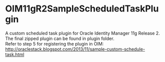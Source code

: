 OIM11gR2SampleScheduledTaskPlugin
=================================

A custom scheduled task plugin for Oracle Identity Manager 11g Release 2.  
The final zipped plugin can be found in plugin folder.  
Refer to step 5 for registering the plugin in OIM:  
http://oraclestack.blogspot.com/2013/11/sample-custom-schedule-task.html 
